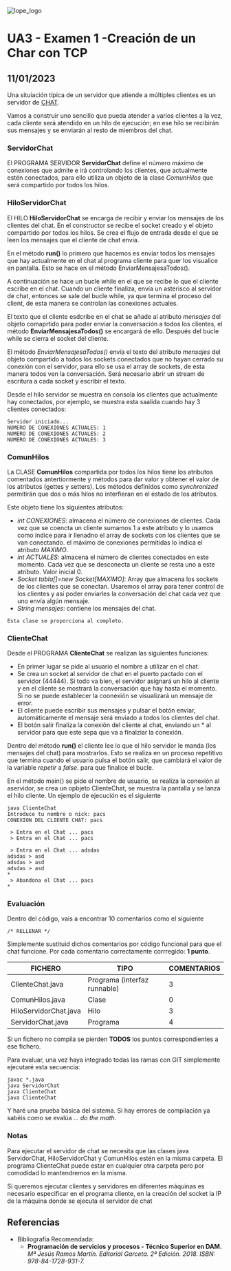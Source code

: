 ![lope_logo](https://www.ceslopedevega.com/wp-content/uploads/2020/03/pruebalogo.svg_.png)

# UA3 - Examen 1 -Creación de un Char con TCP
## 11/01/2023

Una situiación típica de un servidor que atiende a múltiples clientes es un servidor de [CHAT](https://es.wikipedia.org/wiki/Chat).

Vamos a construir uno sencillo que pueda atender a varios clientes a la vez, cada cliente será atendido en un hilo de ejecución; en ese hilo se recibirán sus mensajes y se enviarán al resto de miembros del chat.

### ServidorChat

El PROGRAMA SERVIDOR **ServidorChat** define el número máximo de conexiones que admite e irá controlando los clientes, que actualmente estén conectados, para ello utiliza un objeto de la clase *ComunHilos* que será compartido por todos los hilos.

### HiloServidorChat

El HILO **HiloServidorChat** se encarga de recibir y enviar los mensajes de los clientes del chat.  En el constructor se recibe el socket creado y el objeto compartido por todos los hilos.  Se crea el flujo de entrada desde el que se leen los mensajes que el cliente de chat envía.

En el método **run()** lo primero que hacemos es enviar todos los mensajes que hay actualmente en el chat al programa cliente para quer los visualice en pantalla.  Esto se hace en el método EnviarMensajesaTodos().

A continuación se hace un bucle while en el que se recibe lo que el cliente escribe en el chat.  Cuando un cliente finaliza, envía un asterisco al servidor de chat, entonces se sale del bucle while, ya que termina el proceso del client, de esta manera se controlan las conexiones actuales.

El texto que el cliente esdcribe en el chat se añade al atributo *mensajes* del objeto comaprtido para poder enviar la conversación a todos los clientes, el método **EnviarMensajesaTodos()** se encargará de ello.  Después del bucle while se cierra el socket del cliente.

El método *EnviarMensajesaTodos()* envía el texto del atributo *mensajes* del objeto compartido a todos los sockets conectados que no hayan cerrado su conexión con el servidor, para ello se usa el array de sockets, de esta manera todos ven la conversación.  Será necesario abrir un stream de escritura a cada socket y escribir el texto.

Desde el hilo servidor se muestra en consola los clientes que actualmente hay conectados, por ejemplo, se muestra esta saalida cuando hay 3 clientes conectados:
```
Servidor iniciado...
NUMERO DE CONEXIONES ACTUALES: 1
NUMERO DE CONEXIONES ACTUALES: 2
NUMERO DE CONEXIONES ACTUALES: 3
```

### ComunHilos

La CLASE **ComunHilos** compartida por todos los hilos tiene los atributos comentados antertiormente y métodos para dar valor y obtener el valor de los atributos (gettes y setters).  Los métodos definidos como *synchronized* permitirán que dos o más hilos no interfieran en el estado de los atributos.

 Este objeto tiene los siguientes atributos:
* *int CONEXIONES*: almacena el número de conexiones de clientes. Cada vez que se coencta un cliente sumamos 1 a este atributo y lo usamos como índice para ir llenadno el array de sockets con los clientes que se van conectando. el máximo de conexiones permitidas lo indica el atributo *MAXIMO*.
*  *int ACTUALES*: almacena el número de clientes conectados en este momento.  Cada vez que se desconecta un cliente se resta uno a este atributo. Valor inicial 0.
*  *Socket tabla[]=new Socket[MAXIMO]*: Array que almacena los sockets de los clientes que se conectan.  Usaremos el array para tener control de los clientes y así poder enviarles la conversación del chat cada vez que uno envía algún mensaje.
*  *String mensajes*: contiene los mensajes del chat.

```
Esta clase se proporciona al completo.
```

### ClienteChat

Desde el PROGRAMA **ClienteChat** se realizan las siguientes funciones:
* En primer lugar se pide al usuario el nombre a utilizar en el chat.
* Se crea un socket al servidor de chat en el puerto pactado con el servidor (44444).  Si todo va bien, el servidor asignará un hilo al cliente y en el cliente se mostrará la conversación que hay hasta el momento. Si no se puede establecer la coonexión se visualizará un mensaje de error.
* El cliente puede escribir sus mensajes y pulsar el botón enviar, automáticamente el mensaje será enviado a todos los clientes del chat.
* El botón salir finaliza la conexión del cliente al chat, enviando un * al servidor para que este sepa que va a finalziar la conexión.

Dentro del método **run()** el cliente lee lo que el hilo servidor le manda (los mensajes del chat) para mostrarlos.  Esto se realiza en un proceso repetitivo que termina cuando el usuario pulsa el botón salir, que cambiará el valor de la variable *repetir* a *false*. para que finalice el bucle.

En el método main() se pide el nombre de usuario, se realiza la conexión al aservidor, se crea un opbjeto ClienteChat, se muestra la pantalla y se lanza el hilo cliente.  Un ejemplo de ejecución es el siguiente
```
java ClienteChat
Introduce tu nombre o nick: pacs
CONEXION DEL CLIENTE CHAT: pacs

 > Entra en el Chat ... pacs
 > Entra en el Chat ... pacs

 > Entra en el Chat ... adsdas
adsdas > asd
adsdas > asd
adsdas > asd
*
 > Abandona el Chat ... pacs
*
```

### Evaluación

Dentro del código, vais a encontrar 10 comentarios como el siguiente
```
/* RELLENAR */
```
Simplemente sustituid dichos comentarios por código funcional para que el chat funcione.  Por cada comentario correctamente corrregido: **1 punto**.

| FICHERO | TIPO| COMENTARIOS |
|-|-|-|
| ClienteChat.java|Programa (interfaz runnable)|3|
| ComunHilos.java |Clase       |0|
| HiloServidorChat.java| Hilo|3|
| ServidorChat.java | Programa|4|

Si un fichero no compila se pierden **TODOS** los puntos correspondientes a ese fichero.

Para evaluar, una vez haya integrado todas las ramas con GIT simplemente ejecutaré esta secuencia:
```
javac *.java
java ServidorChat
java ClienteChat
java ClienteChat
```
Y haré una prueba básica del sistema.  Si hay errores de compilación ya sabéis como se evalúa ... *do the math*.

### Notas

Para ejecutar el servidor de chat se necesita que las clases java ServidorChat, HiloServidorChat y ComunHilos estén en la misma carpeta. El programa ClienteChat puede estar en cualquier otra carpeta pero por comodidad lo mantendremos en la misma.

Si queremos ejecutar clientes y servidores en diferentes máquinas es necesario especificar en el programa cliente, en la creación del socket la IP de la máquina donde se ejecuta el servidor de chat


## Referencias

- Bibliografía Recomendada:
  - **Programación de servicios y procesos - Técnico Superior en DAM.** *Mª Jesús Ramos Martín. Editorial Garceta. 2ª Edición. 2018. ISBN: 978-84-1728-931-7.*